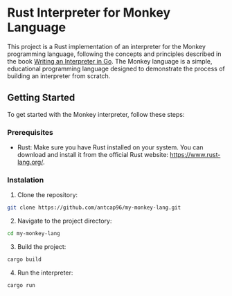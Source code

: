# Rust Interpreter for Monkey Language

This project is a Rust implementation of an interpreter for the Monkey programming language, following the concepts and principles described in the book [Writing an Interpreter in Go](https://interpreterbook.com/). The Monkey language is a simple, educational programming language designed to demonstrate the process of building an interpreter from scratch.


## Getting Started

To get started with the Monkey interpreter, follow these steps:
### Prerequisites

* Rust: Make sure you have Rust installed on your system. You can download and install it from the official Rust website: https://www.rust-lang.org/.

### Instalation
1. Clone the repository:

```bash
git clone https://github.com/antcap96/my-monkey-lang.git
```

2. Navigate to the project directory:

```bash
cd my-monkey-lang
```

3. Build the project:

```bash
cargo build
```

4. Run the interpreter:

```bash
cargo run
```

